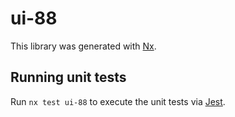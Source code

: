 # ui-88

This library was generated with [Nx](https://nx.dev).

## Running unit tests

Run `nx test ui-88` to execute the unit tests via [Jest](https://jestjs.io).
